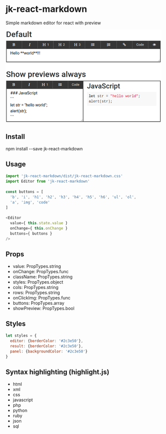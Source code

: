 # jk-react-markdown
Simple markdown editor for react with preview

![jk-react-markdown screenshot](https://raw.githubusercontent.com/justkost/jk-react-markdown/master/screenshot.png)

## Install

npm install --save jk-react-markdown

## Usage

```js
import 'jk-react-markdown/dist/jk-react-markdown.css'
import Editor from 'jk-react-markdown'

const buttons = [
  'b', 'i', 'h1', 'h2', 'h3', 'h4', 'h5', 'h6', 'ul', 'ol',
  'a', 'img', 'code'
]

<Editor
  value={ this.state.value }
  onChange={ this.onChange }
  buttons={ buttons }
/>
```

## Props

* value: PropTypes.string
* onChange: PropTypes.func
* className: PropTypes.string
* styles: PropTypes.object
* cols: PropTypes.string
* rows: PropTypes.string
* onClickImg: PropTypes.func
* buttons: PropTypes.array
* showPreview: PropTypes.bool

## Styles

```js
let styles = {
  editor: {borderColor: '#2c3e50'},
  result: {borderColor: '#2c3e50'},
  panel: {backgroundColor: '#2c3e50'}
}
```

## Syntax highlighting (highlight.js)

* html
* xml
* css
* javascript
* php
* python
* ruby
* json
* sql
